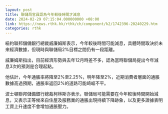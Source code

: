 ```yaml
---
layout: post
title: 聯儲局官員認為今年較後時間才減息
date: 2024-02-29 07:15:04.000000000 +08:00
link: https://news.rthk.hk/rthk/ch/component/k2/1742396-20240229.htm
categories: rthk
---
```


紐約聯邦儲備銀行總裁威廉姆斯表示，今年較後時間可能減息，具體時間取決於未來經濟數據，但現時與聯儲局2%目標之間仍有一段距離。

威廉姆斯指出，目前經濟形勢與去年12月時差不多，認為當時聯儲局提出今年減息3次的預測是合理起點。

他估計，今年通脹率將降至2%至2.25%，明年降至2%，近期消費者層面的通脹數據高過預期，通脹率返回2%的道路可能崎嶇不平。

波士頓聯邦儲備銀行總裁柯林斯亦表示，聯儲局可能需要在今年較後時間開始減息，又表示正等候來自住屋及服務業的通脹出現持續下降跡象，以及更多證據表明工資上升速度不會增加通脹壓力。

